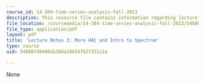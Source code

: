 ```yaml
---
course_id: 14-384-time-series-analysis-fall-2013
description: This resource file contains information regarding lecture 3.
file_location: /coursemedia/14-384-time-series-analysis-fall-2013/54880f48400ab366a19834f62f331c2a_MIT14_384F13_lec3.pdf
file_type: application/pdf
layout: pdf
title: 'Lecture Notes 3: More HAC and Intro to Spectrum'
type: course
uid: 54880f48400ab366a19834f62f331c2a

---
```

None